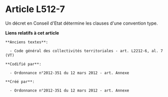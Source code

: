# Article L512-7

Un décret en Conseil d'Etat détermine les clauses d'une convention type.

**Liens relatifs à cet article**

	**Anciens textes**:

	  - Code général des collectivités territoriales - art. L2212-6, al. 7 (VT)

	**Codifié par**:

	  - Ordonnance n°2012-351 du 12 mars 2012 - art. Annexe

	**Créé par**:

	  - Ordonnance n°2012-351 du 12 mars 2012 - art. Annexe
